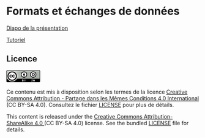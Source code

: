 # Formats et échanges de données

[Diapo de la présentation](https://omics-school.github.io/formats-echanges-donnees/diapo/index.html)

[Tutoriel](https://omics-school.github.io/formats-echanges-donnees/tutoriel/)


## Licence

![](img/CC-BY-SA.png)

Ce contenu est mis à disposition selon les termes de la licence [Creative Commons Attribution - Partage dans les Mêmes Conditions 4.0 International](https://creativecommons.org/licenses/by-sa/4.0/deed.fr) (CC BY-SA 4.0). Consultez le fichier [LICENSE](LICENSE) pour plus de détails.

This content is released under the [Creative Commons Attribution-ShareAlike 4.0 ](https://creativecommons.org/licenses/by-sa/4.0/deed.en) (CC BY-SA 4.0) license. See the bundled [LICENSE](LICENSE) file for details.
